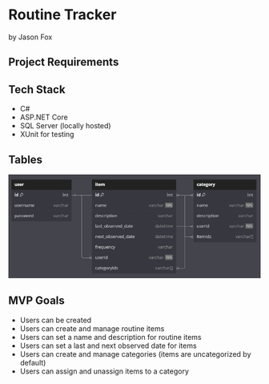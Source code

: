 # Routine Tracker

by Jason Fox

## Project Requirements


## Tech Stack
- C# 
- ASP.NET Core
- SQL Server (locally hosted)
- XUnit for testing

## Tables
[![ERD](./Assets/ERD.png)](https://dbdiagram.io/d/Routines-Tracker-6768782efc29fb2b3b1bbb89
)

## MVP Goals
- Users can be created
- Users can create and manage routine items
- Users can set a name and description for routine items
- Users can set a last and next observed date for items
- Users can create and manage categories (items are uncategorized by default)
- Users can assign and unassign items to a category

